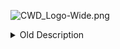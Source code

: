 
![CWD_Logo-Wide.png](https://iili.io/rXDMvf.png)

<details>
  <summary>Old Description</summary>
  
[![Discord](https://img.shields.io/discord/980492607778091058?color=%235865F2&label=Discord&logo=Discord&style=flat-square)](https://discord.com/invite/TrxaNYb2Vv)

[![Reddit](https://img.shields.io/badge/Reddit-r%2FCommunityWorkshop-orange?style=flat-square&logo=Reddit)](https://www.reddit.com/r/CommunityWorkshop/)

[![Licence](https://img.shields.io/github/license/Community-Workshop-Downloader/CommunityWorkshopMain?color=%23A42E2B&label=Licence&logo=GNU&style=flat-square)](https://www.gnu.org/licenses/gpl-3.0.en.html)

[![Downloads](https://img.shields.io/github/downloads/Community-Workshop-Downloader/CommunityWorkshopMain/total?label=Downloads&logo=GitHub&style=flat-square)](https://github.com/Community-Workshop-Downloader/CommunityWorkshopMain/releases)

[![Donate Ko-Fi](https://img.shields.io/badge/Donate-Ko--Fi-FF5E5B?style=flat-square&logo=Ko-fi)](https://ko-fi.com/communityworkshop)

![GitHub Size](https://img.shields.io/github/repo-size/Community-Workshop-Downloader/CommunityWorkshopMain?label=Repository%20Size&style=flat-square&logo=Hyper&logoColor=white)

![GitHub Program](https://img.shields.io/github/languages/code-size/Community-Workshop-Downloader/CommunityWorkshopMain?label=Project%20Size&style=flat-square&logo=DocuSign&logoColor=white)

![Update](https://img.shields.io/github/last-commit/Community-Workshop-Downloader/CommunityWorkshopMain?label=Latest%20Update&style=flat-square)

![Version](https://img.shields.io/github/v/tag/Community-Workshop-Downloader/CommunityWorkshopMain?label=Version&style=flat-square&color=lightgrey)

[![Virus Total Report](https://img.shields.io/badge/Virus%20Total%20Report-color=%235865F2?style=flat-square&logo=AdGuard&logoColor=white)](https://bit.ly/3pCITqo)

[![Windows](https://img.shields.io/badge/-Windows-%230078D6?style=for-the-badge&logo=Windows)](https://www.microsoft.com/en-gb/software-download/windows10) 

  # Workshop Downloader
A brief description of what this project does and who it's for





### Installation
To be able to download Steam Workshop mods through the Community Workshop Downloader (CWD) all you need to do is:

Go to releases click on the [GitHub link](https://github.com/CommunityWorkshop/CommunityWorkshopDownloader/releases) which should look something like this: 

![1.png](https://iili.io/rX8r8X.png)

Then click on `SteamWorkshopDownloader-Windows-0.2.0-Setup.exe`. GitHub should download an .exe file, double click on the file to make it run.\
***Note: There would probably be an alert by an antivirus or by windows security (That looks like a blue popup) because the program has not been signed yet (don't worry, just allow the app to run).*** *To allow the app to run click on* `More info`  *and then* `Run anyways`

![2.png](https://iili.io/rX8gat.png)

After that an installer will appear, follow the instructions on the installer\
Choose if you want to install the app for all users or just for yourself.

![3.png](https://iili.io/rX869n.png)

Select the install location or where the program files will be located once downloaded (*remember the location*), If you want to change the default installation location click on `Browse`\
Once you are happy with the installation location click install

![4.png](https://iili.io/rX8Pus.png)

*The software will then start installing... (wait for 2-3 minutes)*\
Once finish installing this will popup, you can leave the checkbox to run the software automatically after installation or click the check icon and click `Finish` to complete the installation

![5.png](https://iili.io/rX8iwG.png)

***Note: A firewall notice may appear, allow the program to have access to AT LEAST private networks and accept all admin prompts***

![6.png](https://iili.io/rX8stf.png)

After that an installer will appear, follow the instructions on the installer.... when the program is downloaded a shortcut to the main .exe file should automagically be made if you cant find the shortcut go to the directory (or the place where you installed the program) should look something like this...

![7.png](https://iili.io/rX8Qn4.png)

Double click on `SteamWorkshopDownloader.exe` to run the program... The Community Workshop Downloader will then popup.

![8.png](https://iili.io/rX8ZMl.png)

Click on settings and set the location that you want to download the mods to (*I recommend to make a folder*)

![9.png](https://iili.io/rX8tP2.png)

To change the location click on the file path that will then open a File Explorer window. (*Make sure it is a folder otherwise you would not be able to select it*)

![10.png](https://iili.io/rX8bFS.png)

Once you feel comfortable with the location you picked. Click on `Select Folder`

![11.png](https://iili.io/rX8mc7.png)

***Additionally: You can view the download location of the mods by clicking the button besides the file path***

![12.png](https://iili.io/rX8pS9.png)

![13.png](https://iili.io/rXS99e.png)

Afterwards, click on `Home`. Find the link to the mod that you wish to download from the Steam Workshop\
The link is in the address bar of your browser (*In this example Google Chrome*) Copy the link

![14.png](https://iili.io/rXSHAu.png)

Next return to Community Workshop Downloader, in the textbox where it says URL (*highlighted in red*), enter the link to the mod that you wish to download.

![15.png](https://iili.io/rXSJwb.png)

***Note: For the best performance, the link should not have any additional parameters and ending with an id number.***  To do this make sure to remove any parameters after the id number like `&searchtext=`\
**For Example: <https://steamcommunity.com/sharedfiles/filedetails/?id=2323217614>**\
Finally click the blue button that says "Download".

![16.png](https://iili.io/rX8vGp.png)

If there isn't any issues the screen *should* blur and a spinning wheel with the words "Downloading" will appear. This means the mod is currently downloading...

![17.png](https://iili.io/rX886N.png)

Once the mod has completed downloading a popup will appear. If you did everything right it should read "File Downloaded Successfully" with a little green tick.

![18.png](https://iili.io/rX8knR.png)

Check the folder where you set the download location and there should be a zip file with a bunch of number that matches the workshop id of the mod. That is the mod downloaded from the Steam Workshop.

![19.png](https://iili.io/rX8OZv.png)

***Note: Check the file size to make sure it is above 0 Bytes and double click on the folder to make sure that it isn't corrupted.***

![20.png](https://iili.io/rX8UFI.png)

**Vola! That is the mod downloaded, how you install it in your particular game(s) depends on what game you are playing but it should be similar to a Local install. I cant help you with that, but a quick googling should guide you.**

You can support the active development of this project by donating money on our Ko-Fi page at: [ko-fi.com/communityworkshop](https://ko-fi.com/communityworkshop)
[![Support Me on Ko-Fi](https://iili.io/rX8hyg.png)](https://ko-fi.com/communityworkshop)

    
### Screenshots
![App Screenshot](https://via.placeholder.com/468x300?text=App+Screenshot+Here)


### FAQ
#### Why would I need this?
If you own a game on a different platform like GOG or the Epic Games store, you can not download mods for the game, as the majority of mods are locked inside Steam's workshop. So instead of buying the game a second time to access the mods, you can simply use this tool.

#### How does this work?
Answer

#### Is this safe to use?
Answer: Yes

#### Is this illegal to use?
Short Answer: No\
Long Answer: ---

#### How can I help devlop this?
Answer

#### When are you going to support game X?
Answer

#### How would you ensure the cached mods are up to date? 
Answer

#### How can I get in contact with you?
Answer

#### Question
Answer

#### Question
Answer

#### Question
Answer

#### Question
Answer

#### Question
Answer
### Game Support List 
🆓✅ Everything on https://steamdb.info/sub/17906/apps/ \
🆓✅ Action Sandbox\
🆓✅ Age of Wonders: Planetfall\
🆓✅ Barony\
🆓✅ Barotrauma\
🆓✅ Brick Rigs\
🆓✅ Caves of Qud\
🆓✅ City Game Studio\
🆓✅ Dustwind\
🆓✅ Empire of Sin\
🆓✅ EndCycle VS\
🆓✅ Gloomhaven\
🆓✅ Haydee 2\
🆓✅ Hydroneer\
🆓✅ Insurgency\
🆓✅ KeeperRL\
🆓✅ Kenshi\
🆓✅ Lumencraft\
🆓✅ Miscreated\
🆕✅ One Step From Eden\
🆓✅ People Playground\
🆓✅ Post Scriptum\
🆓✅ Project Zomboid\
🆓✅ Ravenfield\
🆓✅ rFactor 2\
🆓✅ RimWorld\
🆓✅ Rusted Warfare\
🆓✅ Serious Sam 4\
🆓✅ Serious Sam: Siberian Mayhem\
🆓✅ Space Engineers\
🆓✅ SpellForce 3: Fallen God\
🆓✅ Squad\
🆓✅ Stationeers\
🆓✅ Stellaris\
🆓✅ Stormworks: Build and Rescue\
🆕✅ Terraria\
🆓✅ TearDown\
🆓✅ The Hand of Merlin\
🆓✅ The Talos Principle\
🆓✅ They Are Billions\
🆓✅ Thunder Tier One\
🆓✅ Transport Fever\
🆓✅ Transport Fever 2\
🆓✅ Unturned\
🆕✅ Wallpapper Engine\
🆓✅ Warhammer 40,000: Gladius - Relics of War\
🆓✅ WARNO\
🆓✅ WE ARE FOOTBALL\
🆓✅ Wreckfest\
🆓⚠️ Black Mesa\
🆓⚠️ Conan Exiles\
🆓⚠️ Day of Infamy\
🆓⚠️ Garry's Mod (UNPACK LATER)\
🆓⚠️ Parkitect

**Last Updated 26/08/2022**
### Changelog
#### Workshop Downloader v0.2.0a
📝 UI updated\
🆕  Ability to change default download location\
🆕  Added auto extract option
#### Workshop Downloader v0.2.5a
📝 Minor UI changes
#### Workshop Downloader v0.3.0a
🆕 Added support for all the games in https://ggntw.com/steam \
🆕 Added support for Action Sandbox\
🆕 Added support for TearDown\
🆕 Added support for Brick Rigs\
🆕 Added support for Ravenfield\
🆕 Added support for Project Zomboid\
🆕 Added support for RimWorld\
🆕 Added support for Black Mesa\
🆕 Added support for Day of Infamy\
🆕 Added support for Garry's Mod\
🆕 Added support for Rusted Warfare\
🆕 Added support for Caves of Qud\
🆕 Added support for Hydroneer\
🆕 Added support for Unturned\
🆕 Added support for Stormworks: Build and Rescue\
🆕 Added support for Stellaris\
🆕  New donate button\
📝 Some other minor changes
#### Workshop Downloader v0.3.1a
🛠️ Fixed downloading issue with GGNetwork
#### Workshop Downloader v0.3.2a
🛠️ Moved "Caves of Qud" from ggetwork to CWD
#### Workshop Downloader v0.3.3a
🆕 Added Item Preview\
📝 Minor UI changes
#### Workshop Downloader v0.3.4a
🛠️ Fixed ggntw games support (now on it will be in sync with ggntw thanks @ MrDanya)\
🛠️ Minor fixes\
🛠️ Electron version bump (maybe solve some issues while opening app)

### Authors
Made with 💖 by: [Snkt01](https://github.com/snkt01), [SlejmUr](https://github.com/SlejmUr), [GamingNerdLeith2022](https://github.com/GamingNerdLeith2020)
& [The Community Workshop on Discord](https://discord.com/invite/TrxaNYb2Vv)

### Acknowledgements
Thanks for these awesome resources that were used during the development of the Community Workshop Downloader:

[GGNetwork - Allowing us to use their API to support more games](https://ggntw.com/steam)\
[Depot Downloader - Download mods via Steam servers](https://github.com/SteamRE/DepotDownloader)\
[Electron-vite-react - Boilerplate code](https://github.com/electron-vite/electron-vite-react)\
[Readme.so/editor - Making Readme files less obtrusive](https://readme.so/)\
[Shields.io - Adding small badges (shields) on the repository](https://shields.io/)\
[SteamWorkshopDownloader.io - Rest In Peace](https://steamworkshopdownloader.io/)\
[SteamCMD API - Programmable way to retrieve information](https://www.steamcmd.net/)\
[SteamDB - Giving us valuable information](https://steamdb.info/sub/17906/apps/)\
[SteamCMD - Allowing us to download mods from the workshop](https://developer.valvesoftware.com/wiki/SteamCMD)\
[SteamCMD.net API - Metadata from SteamDB and SteamCMD](https://www.steamcmd.net/)\
[Emojipedia - Giving us emojis](https://emojipedia.org/)\
[r/swd_io - Initial Insperation for Community Workshop Downloader](https://www.reddit.com/r/swd_io/)\
[Readmine - Template for the CommunityWorkshop's README](https://github.com/mhucka/readmine)\
[Freeimage.host - Hosting all of the images](https://freeimage.host/)\
[Simple Icons - Giving us a massive libary of company logos](https://simpleicons.org/)\
[Visual Studio Code - CWD's Integrated Development Environment](https://code.visualstudio.com/)\
[Abode XD - Used to design the User Interface](https://www.adobe.com/uk/products/xd.html)\
[Electron.Build - Used to create the .exe files](https://www.electron.build/)\
[Crowdin - Community translation of the project](https://crowdin.com/)\
[Exe.io - Shortern Links with Adverts for funding](https://exe.io/)\
[Porkbun.com - Buying domain for our website](https://porkbun.com/tld/app/?coupon=CODENEWBIE)\
[Github Co-Pilot - Helping develop the application](https://github.com/features/copilot)\
[]()
### Related

Related Projects:\
[GMP Pubisher - Workshop Downloader for Garry's Mod](https://github.com/WilliamVenner/gmpublisher)\
[WorkshopDL - Fully Open-Source Workshop Downloader](https://github.com/TheVovolo/WorkshopDL)\
[steamworkshop.download - Broken but was the first to fill the void](http://steamworkshop.download/)\
[steam-workshop-downloader.com - Website to replace SWD.io](https://steam-workshop-downloader.com/)\
[Shadoxxhd's Workshop - Workshop Attempt (Obsolete)](https://github.com/shadoxxhd/steamworkshopdownloader)\
[Husko's Workshop Downloader - Workshop Attempt (Obsolete)](https://github.com/Official-Husko/Husko-s-SteamWorkshop-Downloader)\
[Steam Workshop Downloader - Workshop Attempt (Obsolete)](https://github.com/SegoCode/swd)\
[Be1zebub Workshop Downloader - Workshop Attempt (Obsolete)](https://github.com/Be1zebub/Steam-Workshop-Downloader)\
[Geam Workshop Downloader - Workshop Attempt (Obsolete)](https://github.com/Geam/steam_workshop_downloader)\
[SteamCMD API - Programmable way to retrieve information](https://www.steamcmd.net/)\
[GGNetwork - Website to download mods to replace SWD.io](https://ggntw.com/steam)\
[Gramvio Workshop Downloader - Workshop Attempt (Broken)](https://gramvio.com/steam-workshop-downloader/)\
[]()

From Community Workshop:\
[r/sharemyworkshop - Sharing people's workshop on reddit](https://www.reddit.com/r/sharemyworkshop/)\
[communityworkshopdownloader.app - [WIP] Our website for CWD](https://communityworkshopdownloader.app/)\
[]()

### Legal

*Community Workshop is not affiliated with Valve Corporation or Steam. Community Workshop Downloader is not affiliated with other downloading softwares unless specified. The Steam logo are trademarks and/or registered trademarks of Valve Corporation in the U.S. and/or other countries.* 
</details>
